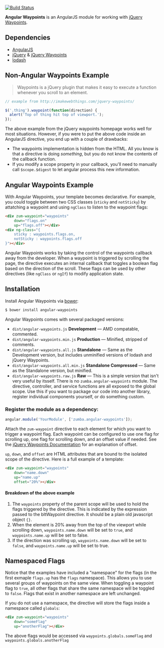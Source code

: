 [![Build Status](https://travis-ci.org/zumba/angular-waypoints.svg?branch=master)](https://travis-ci.org/zumba/angular-waypoints)

**Angular Waypoints** is an AngularJS module for working with [jQuery Waypoints](http://imakewebthings.com/jquery-waypoints/).

## Dependencies
* [AngularJS](https://angularjs.org/)
* [jQuery](http://jquery.com/) &amp; [jQuery Waypoints](http://imakewebthings.com/jquery-waypoints/)
* [lodash](http://lodash.com/)

## Non-Angular Waypoints Example

> Waypoints is a jQuery plugin that makes it easy to execute a function whenever you scroll to an element.

```js
// example from http://imakewebthings.com/jquery-waypoints/

$('.thing').waypoint(function(direction) {
  alert('Top of thing hit top of viewport.');
});
```

The above example from the jQuery waypoints homepage works well for most situations.  However, if you were to put the above code inside an AngularJS directive, you end up with a couple of drawbacks:

* The waypoints implementation is hidden from the HTML.  All you know is that a directive is doing *something*, but you do not know the contents of the callback function.
* If you modify a scope property in your callback, you'll need to manually call `$scope.$digest` to let angular process this new information.

## Angular Waypoints Example
With Angular Waypoints, your template becomes declarative.  For example, you could toggle between two CSS classes (`sticky` and `notSticky`) by attatching a waypoint and using `ngClass` to listen to the waypoint flags:

```html
<div zum-waypoint="waypoints"
    down="flags.on"
    up="flags.off"></div>
<div ng-class="{
    sticky : waypoints.flags.on,
    notSticky : waypoints.flags.off
}"></div>
```

Angular Waypoints works by taking the control of the waypoints callback away from the developer.  When a waypoint is triggered by scrolling the page, the directive executes an internal callback that toggles a boolean flag based on the direction of the scroll.  These flags can be used by other directives (like `ngClass` or `ngIf`) to modify application state.

## Installation
Install Angular Waypoints via [bower](http://bower.io/):

```bash
$ bower install angular-waypoints
```

Angular Waypoints comes with several packaged versions:

* `dist/angular-waypoints.js` **Development** &mdash; AMD compatable, commented.
* `dist/angular-waypoints.min.js` **Production** &mdash; Minified, stripped of comments.
* `dist/angular-waypoints.all.js` **Standalone** &mdash; Same as the Development version, but includes unminified versions of lodash and jQuery Waypoints.
* `dist/angular-waypoints.all.min.js` **Standalone Compressed** &mdash; Same as the Standalone version, but minified.
* `dist/angular-waypoints.raw.js` **Raw** &mdash; This is a simple version that isn't very useful by itsself.  There is no `zumba.angular-waypoints` module.  The directive, controller, and service functions are all exposed to the global scope.  Use this if you want to package our code into another library, register individual components yourself, or do something custom.

### Register the module as a dependency:

```js
angular.module('YourModule', ['zumba.angular-waypoints']);
```

Attach the `zum-waypoint` directive to each element for which you want to trigger a waypoint flag.  Each waypoint can be configured to use one flag for scrolling up, one flag for scrolling down, and an offset value if needed.  See the [jQuery Waypoints Documentation](http://imakewebthings.com/jquery-waypoints/#doc-options) for an explanation of offset.

`up`, `down`, and `offset` are HTML attributes that are bound to the isolated scope of the directive.  Here is a full example of a template:

```html
<div zum-waypoint="waypoints"
    down="name.down"
    up="name.up"
    offset="20%"></div>
```
#### Breakdown of the above example

1. The `waypoints` property of the parent scope will be used to hold the flags triggered by the directive.  This is indicated by the expression passed to the bltWaypoint directive.  It should be a plain old javascript object `{}`.
2. When the element is 20% away from the top of the viewport while scrolling down, `waypoints.name.down` will be set to `true`, and `waypoints.name.up` will be set to false.
3. If the direction was scrolling up, `waypoints.name.down` will be set to `false`, and `waypoints.name.up` will be set to true.

## Namespaced Flags

Notice that the examples have included a "namespace" for the flags (in the first exmaple `flags.up` has the `flags` namespace).  This allows you to use several groups of waypoints on the same view. When toggling a waypoint flag to `true`, all other flags that share the same namespace will be toggled to `false`.  Flags that exist in another namespace are left unchanged.

If you do not use a namespace, the directive will store the flags inside a namespace called `globals`:

```html
<div zum-waypoint="waypoints"
    down="someFlag"
    up="anotherFlag"></div>
```

The above flags would be accessed via `waypoints.globals.someFlag` and `waypoints.globals.anotherFlag`
